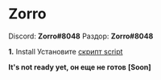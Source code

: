 # Zorro

Discord: **Zorro#8048**
Раздор: **Zorro#8048**

**1.** Install Установите [скрипт script](https://github.com/UUID1606/Liquid-Crystal-V1/raw/main/release/Liquid.Crystal.user.js)

**It's not ready yet, он еще не готов**
**[Soon]**
